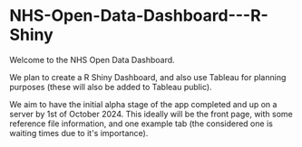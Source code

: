 # NHS-Open-Data-Dashboard---R-Shiny

Welcome to the NHS Open Data Dashboard. 

We plan to create a R Shiny Dashboard, and also use Tableau for planning purposes (these will also be added to Tableau public).

We aim to have the initial alpha stage of the app completed and up on a server by 1st of October 2024. This ideally will be the front page, with some reference file information, and one example tab (the considered one is waiting times due to it's importance).
